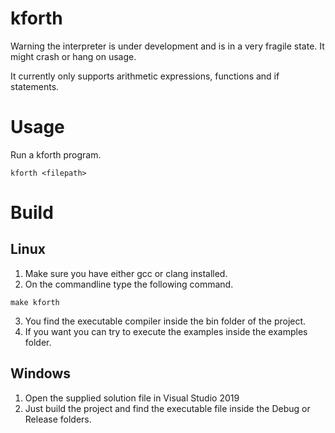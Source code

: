 # kforth

Warning the interpreter is under development and is in a very fragile state. It might crash or
hang on usage. 

It currently only supports arithmetic expressions, functions and if statements. 


# Usage
Run a kforth program.

`kforth <filepath>`


# Build

## Linux
1. Make sure you have either gcc or clang installed.
2. On the commandline type the following command.

`make kforth`

3. You find the executable compiler inside the bin folder of the project.
4. If you want you can try to execute the examples inside the examples folder.

## Windows
1. Open the supplied solution file in Visual Studio 2019
2. Just build the project and find the executable file inside the Debug or Release folders. 
